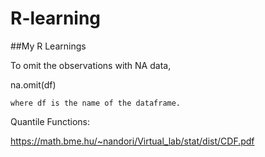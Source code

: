 # R-learning
##My R Learnings

To omit the observations with NA data,

na.omit(df)

    where df is the name of the dataframe.

Quantile Functions:

https://math.bme.hu/~nandori/Virtual_lab/stat/dist/CDF.pdf
